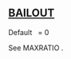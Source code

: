 ## [BAILOUT](https://nexus.hexagon.com/documentationcenter/bundle/MSC_Nastran_2022.4/page/Nastran_Combined_Book/qrg/parameters/TOC.BAILOUT.xhtml)

Default    = 0

See  MAXRATIO .

